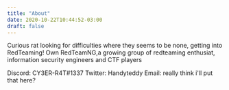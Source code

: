 ```yaml
---
title: "About"
date: 2020-10-22T10:44:52-03:00
draft: false
---
```


Curious rat looking for difficulties where they seems to be none, getting into RedTeaming! Own RedTeamNG,a growing group of redteaming enthusiat, information security engineers and CTF players


Discord: CY3ER-R4T#1337
Twitter: Handyteddy
Email: really think i'll put that here?
